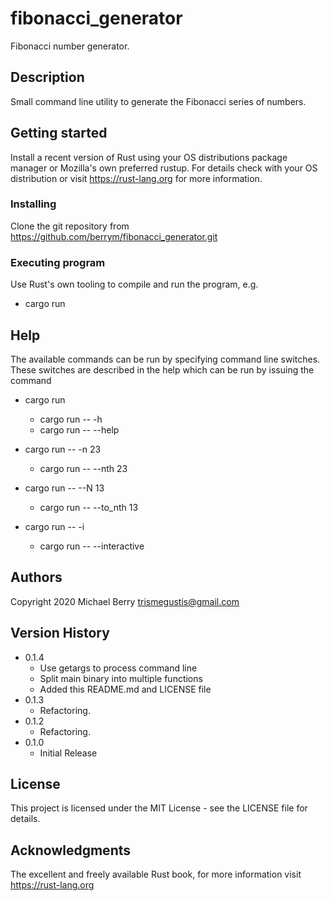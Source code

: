 # fibonacci_generator

Fibonacci number generator.

## Description

Small command line utility to generate the Fibonacci series of numbers.

## Getting started

Install a recent version of Rust using your OS distributions package manager or Mozilla's own preferred rustup.  For details check with your OS distribution or visit https://rust-lang.org for more information.

### Installing

Clone the git repository from https://github.com/berrym/fibonacci_generator.git

### Executing program

Use Rust's own tooling to compile and run the program, e.g.

* cargo run

## Help

The available commands can be run by specifying command line switches.
These switches are described in the help which can be run by issuing the command

* cargo run
    * cargo run -- -h
	* cargo run -- --help

* cargo run -- -n 23
    * cargo run -- --nth 23

* cargo run -- --N 13
    * cargo run -- --to_nth 13

* cargo run -- -i
    * cargo run -- --interactive

## Authors

Copyright 2020
Michael Berry <trismegustis@gmail.com>

## Version History
* 0.1.4
    * Use getargs to process command line
	* Split main binary into multiple functions
	* Added this README.md and LICENSE file
* 0.1.3
    * Refactoring.
* 0.1.2
    * Refactoring.
* 0.1.0
    * Initial Release

## License

This project is licensed under the MIT License - see the LICENSE file  for details.

## Acknowledgments

The excellent and freely available Rust book, for more information visit https://rust-lang.org
